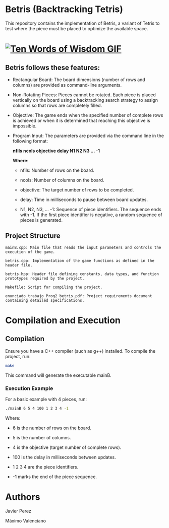 # Betris (Backtracking Tetris)

This repository contains the implementation of Betris, a variant of Tetris to test where the piece must be placed to optimize the available space.

<h1>
  <a href="https://tenor.com/es/view/twow-tr_-carykh-mtwow-ten-words-of-wisdom-gif-22428845" target="_blank">
    <img src="https://media.tenor.com/images/2a1e4a85a3f0d5d450a70f89bf29a0ea/tenor.gif" alt="Ten Words of Wisdom GIF">
  </a>
</h1>

## Betris follows these features:

- Rectangular Board: The board dimensions (number of rows and columns) are provided as command-line arguments.

- Non-Rotating Pieces: Pieces cannot be rotated. Each piece is placed vertically on the board using a backtracking search strategy to assign columns so that rows are completely filled.

- Objective: The game ends when the specified number of complete rows is achieved or when it is determined that reaching this objective is impossible.

- Program Input: The parameters are provided via the command line in the following format:
  
  **nfils ncols objective delay N1 N2 N3 ... -1**

  **Where**:

    - nfils: Number of rows on the board.

    - ncols: Number of columns on the board.

    - objective: The target number of rows to be completed.

    - delay: Time in milliseconds to pause between board updates.

    - N1, N2, N3, ... -1: Sequence of piece identifiers. The sequence ends with -1. If the first piece identifier is negative, a random sequence of pieces is generated.
 
## Project Structure

    mainB.cpp: Main file that reads the input parameters and controls the execution of the game.

    betris.cpp: Implementation of the game functions as defined in the header file.

    betris.hpp: Header file defining constants, data types, and function prototypes required by the project.

    Makefile: Script for compiling the project.

    enunciado_trabajo_Prog2_betris.pdf: Project requirements document containing detailed specifications.

# Compilation and Execution

## Compilation

Ensure you have a C++ compiler (such as g++) installed. To compile the project, run:

```bash
make
```

This command will generate the executable mainB.

### Execution Example

For a basic example with 4 pieces, run:

```bash
./mainB 6 5 4 100 1 2 3 4 -1
```

Where:

- 6 is the number of rows on the board.

- 5 is the number of columns.

- 4 is the objective (target number of complete rows).

- 100 is the delay in milliseconds between updates.

- 1 2 3 4 are the piece identifiers.

- -1 marks the end of the piece sequence.

# Authors

  Javier Perez

  Máximo Valenciano
